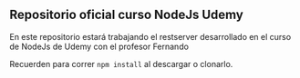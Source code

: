 ## Repositorio oficial curso NodeJs Udemy

En este repositorio estará trabajando el restserver desarrollado en el curso de NodeJs de Udemy con el profesor Fernando

Recuerden para correr ```npm install``` al descargar o clonarlo.